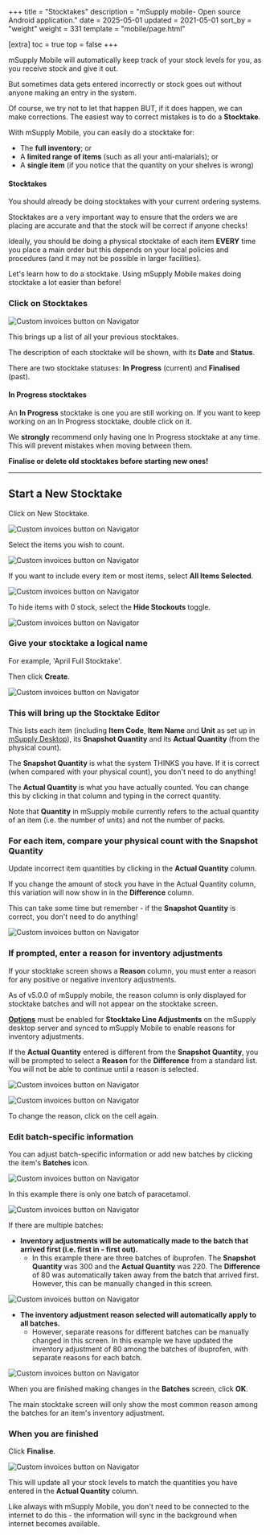 +++
title = "Stocktakes"
description = "mSupply mobile- Open source Android application."
date = 2025-05-01
updated = 2021-05-01
sort_by = "weight"
weight = 331
template = "mobile/page.html"

[extra]
toc = true
top = false
+++

mSupply Mobile will automatically keep track of your stock levels for you, as you receive stock and give it out. 

But sometimes data gets entered incorrectly or stock goes out without anyone making an entry in the system. 

Of course, we try not to let that happen BUT, if it does happen, we can make corrections. The easiest way to correct mistakes is to do a **Stocktake**.

With mSupply Mobile, you can easily do a stocktake for:

  * The **full inventory**; or
  * A **limited range of items** (such as all your anti-malarials); or
  * A **single item** (if you notice that the quantity on your shelves is wrong) 
#### Stocktakes

<div class="note">

You should already be doing stocktakes with your current ordering systems. 

Stocktakes are a very important way to ensure that the orders we are placing are accurate and that the stock will be correct if anyone checks!

Ideally, you should be doing a physical stocktake of each item **EVERY** time you place a main order but this depends on your local policies and procedures (and it may not be possible in larger facilities). 

</div>


Let's learn how to do a stocktake. Using mSupply Mobile makes doing stocktake a lot easier than before!

### Click on Stocktakes

![Custom invoices button on Navigator](/mobile/introduction/images/stocktake_general.png)

This brings up a list of all your previous stocktakes.

The description of each stocktake will be shown, with its **Date** and **Status**.

There are two stocktake statuses: **In Progress** (current) and **Finalised** (past).

<div class="tip">

#### In Progress stocktakes

An **In Progress** stocktake is one you are still working on. If you want to keep working on an In Progress stocktake, double click on it.

We **strongly** recommend only having one In Progress stocktake at any time. This will prevent mistakes when moving between them.

**Finalise or delete old stocktakes before starting new ones!**

</div>

----
## Start a New Stocktake 


Click on New Stocktake.

![Custom invoices button on Navigator](/mobile/introduction/images/stocktake_new.png)

Select the items you wish to count.

![Custom invoices button on Navigator](/mobile/introduction/images/stocktake_general_select_items.png)

If you want to include every item or most items, select **All Items Selected**.

![Custom invoices button on Navigator](/mobile/introduction/images/stocktake_general_select_items2.png)

To hide items with 0 stock, select the **Hide Stockouts** toggle.

![Custom invoices button on Navigator](/mobile/introduction/images/stocktake_general_select_items3.png)

### Give your stocktake a logical name

For example, 'April Full Stocktake'.

Then click **Create**. 

![Custom invoices button on Navigator](/mobile/introduction/images/stocktake_general_name.png)

### This will bring up the Stocktake Editor

This lists each item (including **Item Code**, **Item Name** and **Unit** as set up in [mSupply Desktop](https://docs.msupply.org.nz/items:adding_a_new_item)), its **Snapshot Quantity** and its **Actual Quantity** (from the physical count). 

The **Snapshot Quantity** is what the system THINKS you have. If it is correct (when compared with your physical count), you don't need to do anything!

The **Actual Quantity** is what you have actually counted. You can change this by clicking in that column and typing in the correct quantity.

Note that **Quantity** in mSupply mobile currently refers to the actual quantity of an item (i.e. the number of units) and not the number of packs.

### For each item, compare your physical count with the Snapshot Quantity

Update incorrect item quantities by clicking in the **Actual Quantity** column.

If you change the amount of stock you have in the Actual Quantity column, this variation will now show in in the **Difference** column. 

This can take some time but remember - if the **Snapshot Quantity** is correct, you don't need to do anything! 

![Custom invoices button on Navigator](/mobile/introduction/images/stocktake_snapshot.png)

### If prompted, enter a reason for inventory adjustments

If your stocktake screen shows a **Reason** column, you must enter a reason for any positive or negative inventory adjustments.

As of v5.0.0 of mSupply mobile, the reason column is only displayed for stocktake batches and will not appear on the stocktake screen.

<div class="tip">

**[Options](https://docs.msupply.org.nz/preferences:options)** must be enabled for **Stocktake Line Adjustments** on the mSupply desktop server and synced to mSupply Mobile to enable reasons for inventory adjustments. 

</div>

If the **Actual Quantity** entered is different from the **Snapshot Quantity**, you will be prompted to select a **Reason** for the **Difference** from a standard list. You will not be able to continue until a reason is selected.

![Custom invoices button on Navigator](/mobile/introduction/images/stocktake_adjustment_reason.png)

![Custom invoices button on Navigator](/mobile/introduction/images/stocktake_difference_reason.png)

To change the reason, click on the cell again.

### Edit batch-specific information

You can adjust batch-specific information or add new batches by clicking the item's **Batches** icon. 

![Custom invoices button on Navigator](/mobile/introduction/images/stocktake_batches_info.png)

In this example there is only one batch of paracetamol. 

![Custom invoices button on Navigator](/mobile/introduction/images/stocktake_batches_info2.png)

If there are multiple batches:

  * **Inventory adjustments will be automatically made to the batch that arrived first (i.e. first in - first out).**
    * In this example there are three batches of ibuprofen. The **Snapshot Quantity** was 300 and the **Actual Quantity** was 220. The **Difference** of 80 was automatically taken away from the batch that arrived first. However, this can be manually changed in this screen.

![Custom invoices button on Navigator](/mobile/introduction/images/stocktake_batches_multiple.png)

  * **The inventory adjustment reason selected will automatically apply to all batches.** 
    * However, separate reasons for different batches can be manually changed in this screen. In this example we have updated the inventory adjustment of 80 among the batches of ibuprofen, with separate reasons for each batch. 

![Custom invoices button on Navigator](/mobile/introduction/images/stocktake_batches_multiple2.png)

When you are finished making changes in the **Batches** screen, click **OK**. 

<div class="tip">
The main stocktake screen will only show the most common reason among the batches for an item's inventory adjustment.
</div>

### When you are finished

Click **Finalise**.

![Custom invoices button on Navigator](/mobile/introduction/images/stocktake_finalize2.png)

This will update all your stock levels to match the quantities you have entered in the **Actual Quantity** column.

Like always with mSupply Mobile, you don't need to be connected to the internet to do this - the information will sync in the background when internet becomes available.



